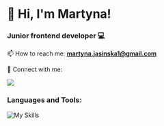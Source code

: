 <h1>👋 Hi, I'm Martyna!</h1>
<h3>Junior frontend developer 💻</h3>

📫 How to reach me: **martyna.jasinska1@gmail.com**
<p>🤝 Connect with me:<p/>
<p align="left"> 
  <a href="https://www.linkedin.com/in/martynamorawiec/" target="blank">
    <img src="https://skillicons.dev/icons?i=linkedin" />
  </a>
</p>
<h3 align="left">Languages and Tools:</h3>

![My Skills](https://skillicons.dev/icons?i=js,html,css,react,sass)

<!---
MartynaMorawiec/MartynaMorawiec is a ✨ special ✨ repository because its `README.md` (this file) appears on your GitHub profile.
You can click the Preview link to take a look at your changes.
--->
